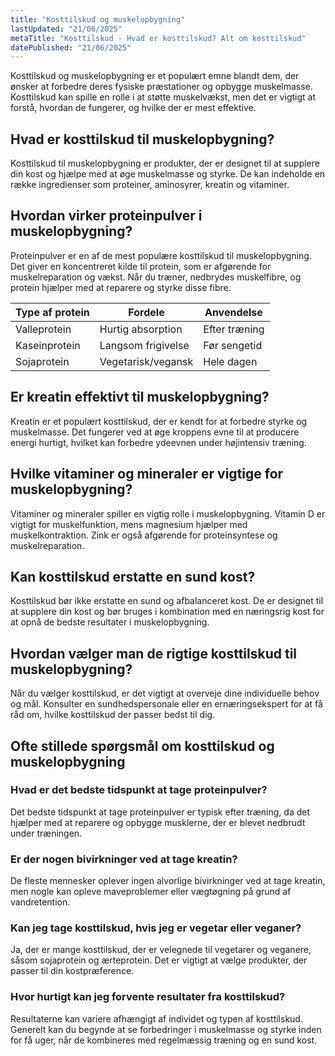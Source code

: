 ```yaml
---
title: "Kosttilskud og muskelopbygning"
lastUpdated: "21/06/2025"
metaTitle: "Kosttilskud - Hvad er kosttilskud? Alt om kosttilskud"
datePublished: "21/06/2025"
---
```


Kosttilskud og muskelopbygning er et populært emne blandt dem, der ønsker at forbedre deres fysiske præstationer og opbygge muskelmasse. Kosttilskud kan spille en rolle i at støtte muskelvækst, men det er vigtigt at forstå, hvordan de fungerer, og hvilke der er mest effektive.

## Hvad er kosttilskud til muskelopbygning?

Kosttilskud til muskelopbygning er produkter, der er designet til at supplere din kost og hjælpe med at øge muskelmasse og styrke. De kan indeholde en række ingredienser som proteiner, aminosyrer, kreatin og vitaminer.

## Hvordan virker proteinpulver i muskelopbygning?

Proteinpulver er en af de mest populære kosttilskud til muskelopbygning. Det giver en koncentreret kilde til protein, som er afgørende for muskelreparation og vækst. Når du træner, nedbrydes muskelfibre, og protein hjælper med at reparere og styrke disse fibre.

| Type af protein | Fordele | Anvendelse |
|-----------------|---------|------------|
| Valleprotein | Hurtig absorption | Efter træning |
| Kaseinprotein | Langsom frigivelse | Før sengetid |
| Sojaprotein | Vegetarisk/vegansk | Hele dagen |

## Er kreatin effektivt til muskelopbygning?

Kreatin er et populært kosttilskud, der er kendt for at forbedre styrke og muskelmasse. Det fungerer ved at øge kroppens evne til at producere energi hurtigt, hvilket kan forbedre ydeevnen under højintensiv træning.

## Hvilke vitaminer og mineraler er vigtige for muskelopbygning?

Vitaminer og mineraler spiller en vigtig rolle i muskelopbygning. Vitamin D er vigtigt for muskelfunktion, mens magnesium hjælper med muskelkontraktion. Zink er også afgørende for proteinsyntese og muskelreparation.

## Kan kosttilskud erstatte en sund kost?

Kosttilskud bør ikke erstatte en sund og afbalanceret kost. De er designet til at supplere din kost og bør bruges i kombination med en næringsrig kost for at opnå de bedste resultater i muskelopbygning.

## Hvordan vælger man de rigtige kosttilskud til muskelopbygning?

Når du vælger kosttilskud, er det vigtigt at overveje dine individuelle behov og mål. Konsulter en sundhedspersonale eller en ernæringsekspert for at få råd om, hvilke kosttilskud der passer bedst til dig.

## Ofte stillede spørgsmål om kosttilskud og muskelopbygning

### Hvad er det bedste tidspunkt at tage proteinpulver?

Det bedste tidspunkt at tage proteinpulver er typisk efter træning, da det hjælper med at reparere og opbygge musklerne, der er blevet nedbrudt under træningen.

### Er der nogen bivirkninger ved at tage kreatin?

De fleste mennesker oplever ingen alvorlige bivirkninger ved at tage kreatin, men nogle kan opleve maveproblemer eller vægtøgning på grund af vandretention.

### Kan jeg tage kosttilskud, hvis jeg er vegetar eller veganer?

Ja, der er mange kosttilskud, der er velegnede til vegetarer og veganere, såsom sojaprotein og ærteprotein. Det er vigtigt at vælge produkter, der passer til din kostpræference.

### Hvor hurtigt kan jeg forvente resultater fra kosttilskud?

Resultaterne kan variere afhængigt af individet og typen af kosttilskud. Generelt kan du begynde at se forbedringer i muskelmasse og styrke inden for få uger, når de kombineres med regelmæssig træning og en sund kost.